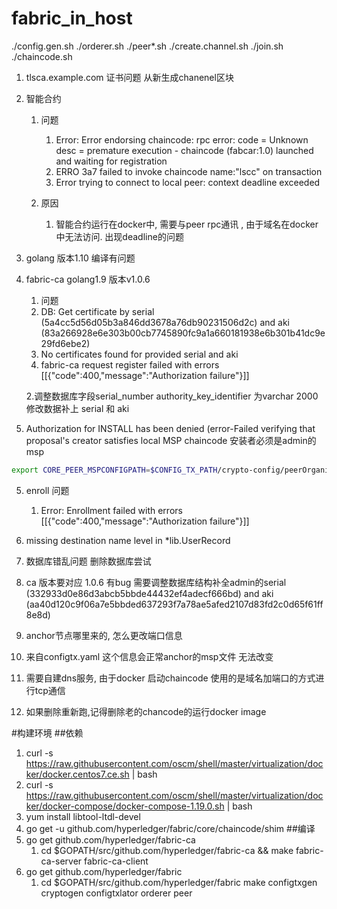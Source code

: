 # fabric_in_host
./config.gen.sh
./orderer.sh
./peer*.sh
./create.channel.sh
./join.sh
./chaincode.sh


1. tlsca.example.com 证书问题 从新生成chanenel区块
2. 智能合约
    1. 问题
        1. Error: Error endorsing chaincode: rpc error: code = Unknown desc = premature execution - chaincode (fabcar:1.0) launched and waiting for registration
        2. ERRO 3a7 failed to invoke chaincode name:"lscc"  on transaction 
        3. Error trying to connect to local peer: context deadline exceeded


    2. 原因
        1. 智能合约运行在docker中, 需要与peer rpc通讯 , 由于域名在docker中无法访问. 出现deadline的问题
        
3. golang 版本1.10 编译有问题
4. fabric-ca golang1.9 版本v1.0.6
    
    1. 问题 
      1. DB: Get certificate by serial (5a4cc5d56d05b3a846dd3678a76db90231506d2c) and aki (83a266928e6e303b00cb7745890fc9a1a660181938e6b301b41dc9e29fd6ebe2)
      2. No certificates found for provided serial and aki
      3. fabric-ca request register failed with errors [[{"code":400,"message":"Authorization failure"}]]
       
    2.调整数据库字段serial_number authority_key_identifier 为varchar 2000 修改数据补上 serial 和 aki
5. Authorization for INSTALL has been denied (error-Failed verifying that proposal's creator satisfies local MSP
    chaincode 安装者必须是admin的msp
```bash
export CORE_PEER_MSPCONFIGPATH=$CONFIG_TX_PATH/crypto-config/peerOrganizations/org1.example.com/users/Admin@org1.example.com/msp

```

5. enroll 问题
    1. Error: Enrollment failed with errors [[{"code":400,"message":"Authorization failure"}]]
  2.  missing destination name level in *lib.UserRecord
  3.  数据库错乱问题 删除数据库尝试
  4.  ca 版本要对应 1.0.6 有bug
      需要调整数据库结构补全admin的serial (332933d0e86d3abcb5bbde44432ef4adecf666bd) and aki (aa40d120c9f06a7e5bbded637293f7a78ae5afed2107d83fd2c0d65f61ff8e8d)

6. anchor节点哪里来的, 怎么更改端口信息
  1. 来自configtx.yaml 这个信息会正常anchor的msp文件 无法改变
7. 需要自建dns服务, 由于docker 启动chaincode 使用的是域名加端口的方式进行tcp通信

8. 如果删除重新跑,记得删除老的chancode的运行docker image


#构建环境
 ##依赖
 1. curl -s https://raw.githubusercontent.com/oscm/shell/master/virtualization/docker/docker.centos7.ce.sh | bash 
 2.  curl -s https://raw.githubusercontent.com/oscm/shell/master/virtualization/docker/docker-compose/docker-compose-1.19.0.sh | bash 
 3. yum install libtool-ltdl-devel
 4. go get -u github.com/hyperledger/fabric/core/chaincode/shim
 ##编译
 1. go get github.com/hyperledger/fabric-ca
    1. cd $GOPATH/src/github.com/hyperledger/fabric-ca && make fabric-ca-server fabric-ca-client
 2. go get github.com/hyperledger/fabric
    1. cd $GOPATH/src/github.com/hyperledger/fabric make configtxgen cryptogen configtxlator orderer peer
